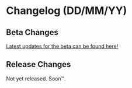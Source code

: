 # Changelog (DD/MM/YY)

Beta Changes
------------

[Latest updates for the beta can be found here!](https://github.com/DNSTechpack/DNS10-MC1.10.2/commits/master)


Release Changes
---------------

Not yet released. Soon™.
